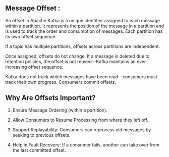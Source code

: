 ## Message Offset :

An offset in Apache Kafka is a unique identifier assigned to each message within a partition. It represents the position of the message in a partition and is used to track the order and consumption of messages. Each partition has its own offset sequence.

If a topic has multiple partitions, offsets across partitions are independent.

Once assigned, offsets do not change. If a message is deleted due to retention policies, the offset is not reused—Kafka maintains an ever-increasing offset sequence.

Kafka does not track which messages have been read—consumers must track their own progress. Consumers commit offsets.

## Why Are Offsets Important?

1. Ensure Message Ordering (within a partition).

2. Allow Consumers to Resume Processing from where they left off.

3. Support Replayability: Consumers can reprocess old messages by seeking to previous offsets.

4. Help in Fault Recovery: If a consumer fails, another can take over from the last committed offset.